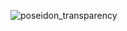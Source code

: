 ![poseidon_transparency](https://github.com/user-attachments/assets/57269ce8-3152-419a-b045-c9e715b6ff61)
